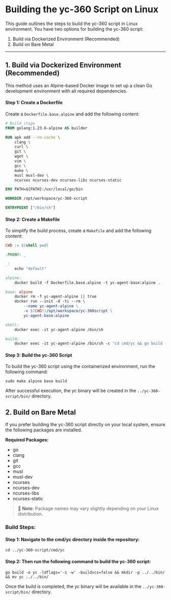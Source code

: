 ﻿# Building the yc-360 Script on Linux

This guide outlines the steps to build the yc-360 script in Linux environment. You have two options for building the yc-360 script:

1) Build via Dockerized Environment (Recommended)  
2) Build on Bare Metal
---
## 1. Build via Dockerized Environment (Recommended)

This method uses an Alpine-based Docker image to set up a clean Go development environment with all required dependencies.

#### Step 1: Create a Dockerfile

Create a `Dockerfile.base.alpine` and add the following content:

```dockerfile
# Build stage
FROM golang:1.23.6-alpine AS builder

RUN apk add --no-cache \
    clang \
    curl \
    git \
    wget \
    vim \
    gcc \
    make \
    musl musl-dev \
    ncurses ncurses-dev ncurses-libs ncurses-static

ENV PATH=${PATH}:/usr/local/go/bin

WORKDIR /opt/workspace/yc-360-script

ENTRYPOINT ["/bin/sh"]
```
#### Step 2: Create a Makefile
To simplify the build process, create a `Makefile` and add the following content:

```makefile
CWD := $(shell pwd)

.PHONY: _

_: 
	echo "default"

alpine:
	docker build -f Dockerfile.base.alpine -t yc-agent-base:alpine .

base: alpine
	docker rm -f yc-agent-alpine || true
	docker run --init -d -ti --rm \
		--name yc-agent-alpine \
		-v $(CWD):/opt/workspace/yc-360script \
		yc-agent-base:alpine

shell:
	docker exec -it yc-agent-alpine /bin/sh

build:
	docker exec -it yc-agent-alpine /bin/sh -c "cd cmd/yc && go build -o yc -ldflags='-s -w' -buildvcs=false && mkdir -p ../../bin/ && mv yc ../../bin/"
```
#### Step 3: Build the yc-360 Script
To build the yc-360 script using the containerized environment, run the following command:
```
sudo make alpine base build
```
After successful execution, the yc binary will be created in the `../yc-360-script/bin/` directory.


## 2. Build on Bare Metal

If you prefer building the yc-360 script directly on your local system, ensure the following packages are installed.

**Required Packages:**
- go
- clang
- git
- gcc
- musl
- musl-dev
- ncurses
- ncurses-dev
- ncurses-libs
- ncurses-static

> 📌 **Note**: Package names may vary slightly depending on your Linux distribution.

### Build Steps:
#### Step 1:  Navigate to the cmd/yc directory inside the repository:
```
cd ../yc-360-script/cmd/yc
```
#### Step 2: Then run the following command to build the yc-360 script:
```
go build -o yc -ldflags='-s -w' -buildvcs=false && mkdir -p ../../bin/ && mv yc ../../bin/
```
Once the build is completed, the yc binary will be available in the `../yc-360-script/bin/` directory.
